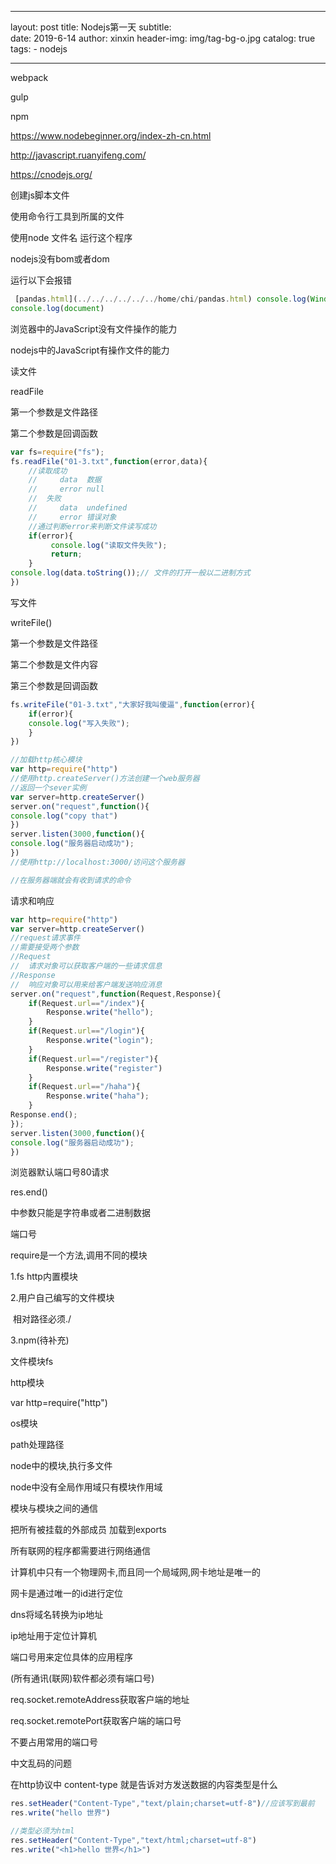
---

layout:     post
title:      Nodejs第一天
subtitle:   
date:       2019-6-14
author:     xinxin
header-img: img/tag-bg-o.jpg
catalog: true
tags:
    - nodejs
    
---




webpack 

gulp

npm

<https://www.nodebeginner.org/index-zh-cn.html>

<http://javascript.ruanyifeng.com/>

<https://cnodejs.org/>



创建js脚本文件

使用命令行工具到所属的文件

使用node  文件名   运行这个程序



nodejs没有bom或者dom

运行以下会报错









 

```javascript
 [pandas.html](../../../../../../home/chi/pandas.html) console.log(Window)
console.log(document)
```





浏览器中的JavaScript没有文件操作的能力

nodejs中的JavaScript有操作文件的能力





读文件

readFile

第一个参数是文件路径

第二个参数是回调函数











 

```javascript
var fs=require("fs");
fs.readFile("01-3.txt",function(error,data){
    //读取成功
    //     data  数据
    //     error null
    //  失败
    //     data  undefined
    //     error 错误对象  
    //通过判断error来判断文件读写成功
    if(error){
         console.log("读取文件失败");
         return;
    }
console.log(data.toString());// 文件的打开一般以二进制方式
})
```







写文件

writeFile()

第一个参数是文件路径

第二个参数是文件内容

第三个参数是回调函数











 

```javascript
fs.writeFile("01-3.txt","大家好我叫傻逼",function(error){
    if(error){
    console.log("写入失败");
    }
})
```















 

```javascript
//加载http核心模块
var http=require("http")
//使用http.createServer()方法创建一个web服务器
//返回一个sever实例
var server=http.createServer()
server.on("request",function(){
console.log("copy that")
})
server.listen(3000,function(){
console.log("服务器启动成功");    
})
//使用http://localhost:3000/访问这个服务器

//在服务器端就会有收到请求的命令


```









请求和响应











 

```javascript
var http=require("http")
var server=http.createServer()
//request请求事件
//需要接受两个参数
//Request
//  请求对象可以获取客户端的一些请求信息
//Response
//  响应对象可以用来给客户端发送响应消息
server.on("request",function(Request,Response){
    if(Request.url=="/index"){
        Response.write("hello");
    }
    if(Request.url=="/login"){
        Response.write("login");
    }
    if(Request.url=="/register"){
        Response.write("register")
    }
    if(Request.url=="/haha"){
        Response.write("haha");
    }
Response.end();
});
server.listen(3000,function(){
console.log("服务器启动成功");    
})

```





浏览器默认端口号80请求







res.end()

中参数只能是字符串或者二进制数据







端口号



require是一个方法,调用不同的模块

1.fs http内置模块

2.用户自己编写的文件模块

​     相对路径必须./

3.npm(待补充)







文件模块fs

http模块

var http=require("http")

os模块

path处理路径



node中的模块,执行多文件


node中没有全局作用域只有模块作用域

模块与模块之间的通信



把所有被挂载的外部成员  加载到exports







所有联网的程序都需要进行网络通信

计算机中只有一个物理网卡,而且同一个局域网,网卡地址是唯一的

网卡是通过唯一的id进行定位

dns将域名转换为ip地址



ip地址用于定位计算机

端口号用来定位具体的应用程序

(所有通讯(联网)软件都必须有端口号)





req.socket.remoteAddress获取客户端的地址

req.socket.remotePort获取客户端的端口号

不要占用常用的端口号







 

中文乱码的问题



在http协议中   content-type  就是告诉对方发送数据的内容类型是什么









 

```javascript
res.setHeader("Content-Type","text/plain;charset=utf-8")//应该写到最前   写在write之后会报错
res.write("hello 世界")

//类型必须为html
res.setHeader("Content-Type","text/html;charset=utf-8")
res.write("<h1>hello 世界</h1>")
```